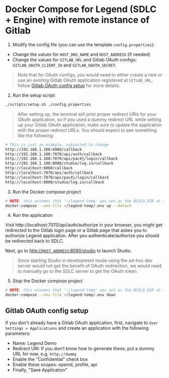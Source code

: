 # Docker Compose for Legend (SDLC + Engine) with remote instance of Gitlab

1. Modify the config file (you can use the template `config.properties`):

- Change the values for `HOST_DNS_NAME` and `HOST_ADDRESS` (if needed)
- Change the values for `GITLAB_URL` and Gitlab OAuth configs: `GITLAB_OAUTH_CLIENT_ID` and `GITLAB_OAUTH_SECRET`.

> Note that for OAuth configs, you would need to either create a new or use an existing Gitlab OAuth application registered at `GITLAB_URL`, follow [Gitlab OAuth config setup](#gitlab-oauth-config-setup) for more details.

2. Run the setup script:

```sh
./scripts/setup.sh ./config.properties
```

> After setting up, the terminal will print proper redirect URIs for your OAuth application, so if you used a dummy redirect URL while setting up your Gitlab OAuth application, make sure to update the application with the proper redirect URLs. You should expect to see something like the following:

```sh
# This is just an example, subjected to change
http://192.168.1.100:6060/callback
http://192.168.1.100:7070/api/auth/callback
http://192.168.1.100:7070/api/pac4j/login/callback
http://192.168.1.100:8080/studio/log.in/callback
http://localhost:6060/callback
http://localhost:7070/api/auth/callback
http://localhost:7070/api/pac4j/login/callback
http://localhost:8080/studio/log.in/callback
```

3. Run the Docker compose project

```sh
# NOTE: this assumes that '~/legend-temp' was set as the BUILD_DIR at step #1:
docker-compose --env-file ~/legend-temp/.env up --detach
```

4. Run the application

Visit http://localhost:7070/api/auth/authorize in your browser, you might get redirected to the Gitlab login page or a Gitlab page that askes you to authorize Legend application. After you authenticate/authorize you should be redirected back to SDLC.

Next, go to [http://`HOST_ADDRESS`:8080/studio]() to launch Studio.

> Since starting Studio in development mode using the ad-hoc dev server would not get the benefit of OAuth redirection, we would need to manually go to the SDLC server to get the OAuth token.

5. Stop the Docker compose project

```sh
# NOTE: this assumes that '~/legend-temp' was set as the BUILD_DIR at step #1:
docker-compose --env-file ~/legend-temp/.env down
```

## Gitlab OAuth config setup

If you don't already have a Gitlab OAuth application, first, navigate to `User Settings > Applications` and create an application with the following parameters:

- Name: Legend Demo
- Redirect URI: If you don't know how to generate these, put a dummy URL for now, e.g. `http://dummy`
- Enable the "Confidential" check box
- Enable these scopes: openid, profile, api
- Finally, "Save Application"
